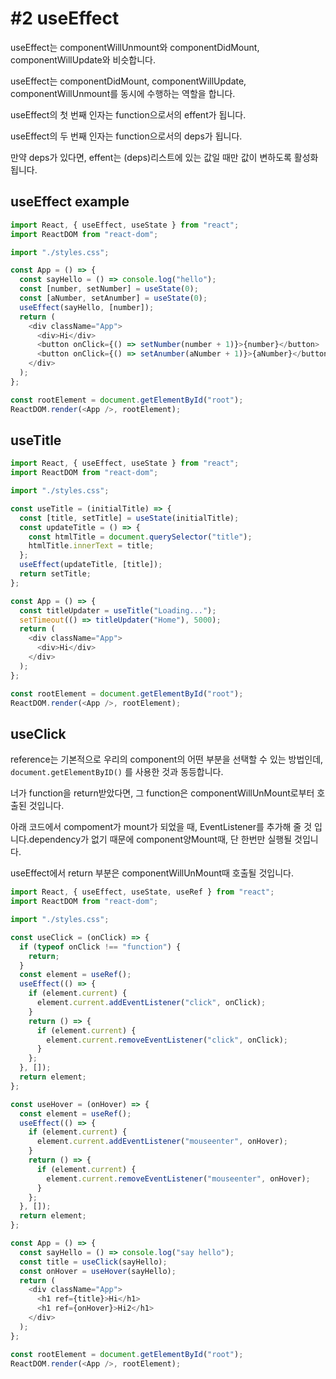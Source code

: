 # #2 useEffect

useEffect는 componentWillUnmount와 componentDidMount, componentWillUpdate와 비슷합니다.

useEffect는 componentDidMount, componentWillUpdate, componentWillUnmount를 동시에 수행하는 역할을 합니다.

useEffect의 첫 번째 인자는 function으로서의 effent가 됩니다.

useEffect의 두 번째 인자는 function으로서의 deps가 됩니다.

만약 deps가 있다면, effent는 (deps)리스트에 있는 값일 때만 값이 변하도록 활성화됩니다.

## useEffect example

```javascript
import React, { useEffect, useState } from "react";
import ReactDOM from "react-dom";

import "./styles.css";

const App = () => {
  const sayHello = () => console.log("hello");
  const [number, setNumber] = useState(0);
  const [aNumber, setAnumber] = useState(0);
  useEffect(sayHello, [number]);
  return (
    <div className="App">
      <div>Hi</div>
      <button onClick={() => setNumber(number + 1)}>{number}</button>
      <button onClick={() => setAnumber(aNumber + 1)}>{aNumber}</button>
    </div>
  );
};

const rootElement = document.getElementById("root");
ReactDOM.render(<App />, rootElement);
```

## useTitle

```javascript
import React, { useEffect, useState } from "react";
import ReactDOM from "react-dom";

import "./styles.css";

const useTitle = (initialTitle) => {
  const [title, setTitle] = useState(initialTitle);
  const updateTitle = () => {
    const htmlTitle = document.querySelector("title");
    htmlTitle.innerText = title;
  };
  useEffect(updateTitle, [title]);
  return setTitle;
};

const App = () => {
  const titleUpdater = useTitle("Loading...");
  setTimeout(() => titleUpdater("Home"), 5000);
  return (
    <div className="App">
      <div>Hi</div>
    </div>
  );
};

const rootElement = document.getElementById("root");
ReactDOM.render(<App />, rootElement);
```

## useClick

reference는 기본적으로 우리의 component의 어떤 부분을 선택할 수 있는 방법인데, `document.getElementByID()` 를 사용한 것과 동등합니다.

너가 function을 return받았다면, 그 function은 componentWillUnMount로부터 호출된 것입니다.

아래 코드에서 compoment가 mount가 되었을 때, EventListener를 추가해 줄 것 입니다.dependency가 없기 때문에 component양Mount때, 단 한번만 실행될 것입니다.

useEffect에서 return 부분은 componentWillUnMount때 호출될 것입니다.

```javascript
import React, { useEffect, useState, useRef } from "react";
import ReactDOM from "react-dom";

import "./styles.css";

const useClick = (onClick) => {
  if (typeof onClick !== "function") {
    return;
  }
  const element = useRef();
  useEffect(() => {
    if (element.current) {
      element.current.addEventListener("click", onClick);
    }
    return () => {
      if (element.current) {
        element.current.removeEventListener("click", onClick);
      }
    };
  }, []);
  return element;
};

const useHover = (onHover) => {
  const element = useRef();
  useEffect(() => {
    if (element.current) {
      element.current.addEventListener("mouseenter", onHover);
    }
    return () => {
      if (element.current) {
        element.current.removeEventListener("mouseenter", onHover);
      }
    };
  }, []);
  return element;
};

const App = () => {
  const sayHello = () => console.log("say hello");
  const title = useClick(sayHello);
  const onHover = useHover(sayHello);
  return (
    <div className="App">
      <h1 ref={title}>Hi</h1>
      <h1 ref={onHover}>Hi2</h1>
    </div>
  );
};

const rootElement = document.getElementById("root");
ReactDOM.render(<App />, rootElement);
```
